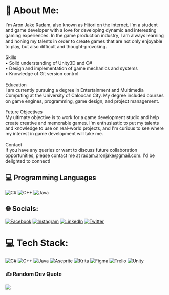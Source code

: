 # 💫 About Me:
I'm Aron Jake Radam, also known as Hitori on the internet. I'm a student and game developer with a love for developing dynamic and interesting gaming experiences. In the game production industry, I am always learning and honing my talents in order to create games that are not only enjoyable to play, but also difficult and thought-provoking.<br><br>Skills<br>• Solid understanding of Unity3D and C#<br>• Design and implementation of game mechanics and systems<br>• Knowledge of Git version control<br><br>Education<br>I am currently pursuing a degree in Entertainment and Multimedia Computing at the University of Caloocan City. My degree included courses on game engines, programming, game design, and project management.<br><br>Future Objectives<br>My ultimate objective is to work for a game development studio and help create creative and memorable games. I'm enthusiastic to put my talents and knowledge to use on real-world projects, and I'm curious to see where my interest in game development will take me.<br><br>Contact<br>If you have any queries or want to discuss future collaboration opportunities, please contact me at radam.aronjake@gmail.com. I'd be delighted to connect!

## 💻 Programming Languages
![C#](https://img.shields.io/badge/c%23-%23239120.svg?style=for-the-badge&logo=c-sharp&logoColor=white)
![C++](https://img.shields.io/badge/c++-%2300599C.svg?style=for-the-badge&logo=c%2B%2B&logoColor=white)
![Java](https://img.shields.io/badge/java-%23ED8B00.svg?style=for-the-badge&logo=java&logoColor=white)

## 🌐 Socials:
[![Facebook](https://img.shields.io/badge/Facebook-%231877F2.svg?logo=Facebook&logoColor=white)](https://facebook.com/ps.hitori) [![Instagram](https://img.shields.io/badge/Instagram-%23E4405F.svg?logo=Instagram&logoColor=white)](https://instagram.com/ps.hitori) [![LinkedIn](https://img.shields.io/badge/LinkedIn-%230077B5.svg?logo=linkedin&logoColor=white)](https://linkedin.com/in/radamaj) [![Twitter](https://img.shields.io/badge/Twitter-%231DA1F2.svg?logo=Twitter&logoColor=white)](https://twitter.com/PS-Hitoriii) 

# 💻 Tech Stack:
![C#](https://img.shields.io/badge/c%23-%23239120.svg?style=for-the-badge&logo=c-sharp&logoColor=white) ![C++](https://img.shields.io/badge/c++-%2300599C.svg?style=for-the-badge&logo=c%2B%2B&logoColor=white) ![Java](https://img.shields.io/badge/java-%23ED8B00.svg?style=for-the-badge&logo=java&logoColor=white) ![Aseprite](https://img.shields.io/badge/Aseprite-FFFFFF?style=for-the-badge&logo=Aseprite&logoColor=#7D929E) ![Krita](https://img.shields.io/badge/Krita-203759?style=for-the-badge&logo=krita&logoColor=EEF37B) 	![Figma](https://img.shields.io/badge/figma-%23F24E1E.svg?style=for-the-badge&logo=figma&logoColor=white) ![Trello](https://img.shields.io/badge/Trello-%23026AA7.svg?style=for-the-badge&logo=Trello&logoColor=white)
![Unity](https://img.shields.io/badge/unity-%23000000.svg?style=for-the-badge&logo=unity&logoColor=white)

### ✍️ Random Dev Quote
![](https://quotes-github-readme.vercel.app/api?type=horizontal&theme=dark)

<!-- Proudly created with GPRM ( https://gprm.itsvg.in ) -->
